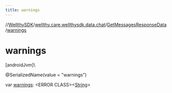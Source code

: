 ```yaml
---
title: warnings
---
```

//[WellthySDK](../../../index.html)/[wellthy.care.wellthysdk.data.chat](../index.html)/[GetMessagesResponseData](index.html)/[warnings](warnings.html)



# warnings



[androidJvm]\




@SerializedName(value = "warnings")



var [warnings](warnings.html): &lt;ERROR CLASS&gt;&lt;[String](https://kotlinlang.org/api/latest/jvm/stdlib/kotlin/-string/index.html)&gt;




